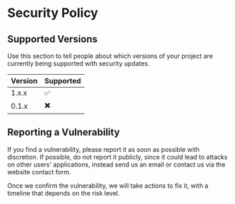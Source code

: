 # Security Policy

## Supported Versions

Use this section to tell people about which versions of your project are
currently being supported with security updates.

| Version | Supported          |
| ------- | ------------------ |
| 1.x.x   | :white_check_mark: |
| 0.1.x   | ✖️ |

## Reporting a Vulnerability

If you find a vulnerability, please report it as soon as possible with discretion. If possible, do not report it publicly, since it could lead to attacks on other users' applications, instead send us an email or contact us via the website contact form.  

Once we confirm the vulnerability, we will take actions to fix it, with a timeline that depends on the risk level.
